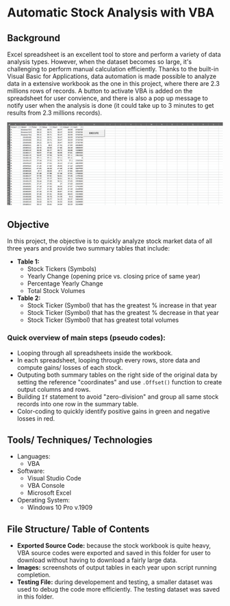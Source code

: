# Automatic Stock Analysis with VBA 
## Background
Excel spreadsheet is an excellent tool to store and perform a variety of data analysis types. However, when the dataset becomes so large, it's challenging to perform manual calculation efficiently. Thanks to the built-in Visual Basic for Applications, data automation is made possible to analyze data in a extensive workbook as the one in this project, where there are 2.3 millions rows of records. A button to activate VBA is added on the spreadsheet for user convience, and there is also a pop up message to notify user when the analysis is done (it could take up to 3 minutes to get results from 2.3 millions records).

<img src="./Images/demo.gif"/>

## Objective
In this project, the objective is to quickly analyze stock market data of all three years and provide two summary tables that include:
* **Table 1:**
  * Stock Tickers (Symbols)
  * Yearly Change (opening price vs. closing price of same year)
  * Percentage Yearly Change
  * Total Stock Volumes
* **Table 2:**
  * Stock Ticker (Symbol) that has the greatest % increase in that year
  * Stock Ticker (Symbol) that has the greatest % decrease in that year
  * Stock Ticker (Symbol) that has greatest total volumes

### Quick overview of main steps (pseudo codes):
  * Looping through all spreadsheets inside the workbook.
  * In each spreadsheet, looping through every rows, store data and compute gains/ losses of each stock.
  * Outputing both summary tables on the right side of the original data by setting the reference "coordinates" and use `.Offset()` function to create output columns and rows.
  * Building `If` statement to avoid "zero-division" and group all same stock records into one row in the summary table.
  * Color-coding to quickly identify positive gains in green and negative losses in red.

## Tools/ Techniques/ Technologies
* Languages:
  * VBA
* Software:
  * Visual Studio Code
  * VBA Console
  * Microsoft Excel
* Operating System:
  * Windows 10 Pro v.1909

## File Structure/ Table of Contents
* **Exported Source Code:** because the stock workbook is quite heavy, VBA source codes were exported and saved in this folder for user to download without having to download a fairly large data.
* **Images:** screenshots of output tables in each year upon script running completion.
* **Testing File:** during developement and testing, a smaller dataset was used to debug the code more efficiently. The testing dataset was saved in this folder.
